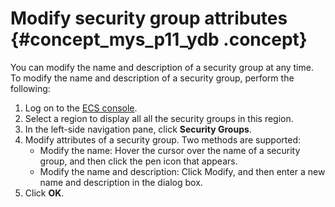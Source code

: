 # Modify security group attributes {#concept_mys_p11_ydb .concept}

You can modify the name and description of a security group at any time. To modify the name and description of a security group, perform the following:

1.  Log on to the [ECS console](https://ecs.console.aliyun.com/#/home).
2.  Select a region to display all all the security groups in this region.
3.  In the left-side navigation pane, click **Security Groups**.
4.  Modify attributes of a security group. Two methods are supported:
    -   Modify the name: Hover the cursor over the name of a security group, and then click the pen icon that appears.
    -   Modify the name and description: Click Modify, and then enter a new name and description in the dialog box.
5.  Click **OK**.

